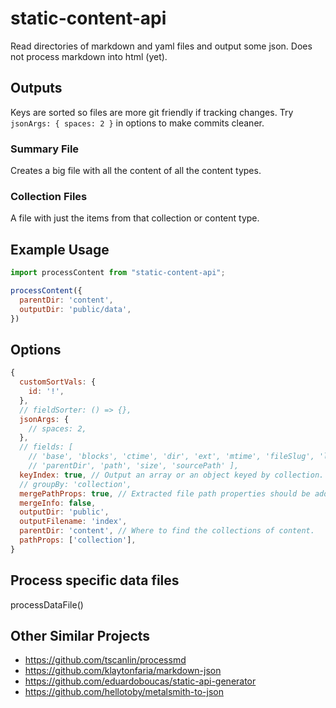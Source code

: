 # static-content-api

Read directories of markdown and yaml files and output some json. Does not process markdown into html (yet).

## Outputs

Keys are sorted so files are more git friendly if tracking changes. Try `jsonArgs: { spaces: 2 }` in options to make commits cleaner.



### Summary File

Creates a big file with all the content of all the content types.

### Collection Files

A file with just the items from that collection or content type.

## Example Usage

```javascript
import processContent from "static-content-api";

processContent({
  parentDir: 'content',
  outputDir: 'public/data',
})
```

## Options

```javascript
{
  customSortVals: {
    id: '!',
  },
  // fieldSorter: () => {},
  jsonArgs: {
    // spaces: 2,
  },
  // fields: [
    // 'base', 'blocks', 'ctime', 'dir', 'ext', 'mtime', 'fileSlug', 'language', 'name', 'pathParts',
    // 'parentDir', 'path', 'size', 'sourcePath' ],
  keyIndex: true, // Output an array or an object keyed by collection.
  // groupBy: 'collection',
  mergePathProps: true, // Extracted file path properties should be added to top level data. Otherwise within `info.pathProps`.
  mergeInfo: false,
  outputDir: 'public',
  outputFilename: 'index',
  parentDir: 'content', // Where to find the collections of content.
  pathProps: ['collection'],
}
```

## Process specific data files

processDataFile()

## Other Similar Projects

* https://github.com/tscanlin/processmd
* https://github.com/klaytonfaria/markdown-json
* https://github.com/eduardoboucas/static-api-generator
* https://github.com/hellotoby/metalsmith-to-json

